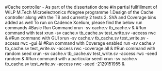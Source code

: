 #Cache controller - As part of the dissertation done 
#in partial fullfillment of WILP M.Tech Microelectronics 
#degree programme
1.Design of the Cache controller along with the TB and currently 2 tests
2. SVA and Coverage bins added as well
To run on Cadence Xcelium, please find the below run commands
#Basic Run Command
xrun -sv cache.v tb_cache.v &
#Run command with test
xrun -sv cache.v tb_cache.sv test_write.sv -access rwc &
#Run command with GUI
xrun -sv cache.v tb_cache.sv test_write.sv -access rwc -gui &i
#Run command with Coverage enabled
run -sv cache.v tb_cache.sv test_write.sv -access rwc -coverage all &
#Run command with random seed
xrun -sv cache.v tb_cache.sv test_write.sv -access rwc -seed random &
#Run command with a particular seedi
xrun -sv cache.v tb_cache.sv test_write.sv -access rwc -seed -2129151955 &
